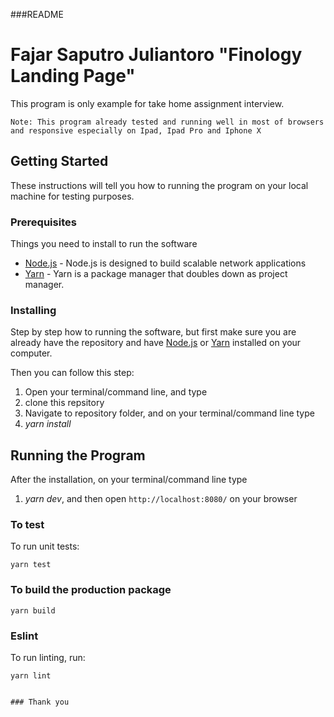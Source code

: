 ###README

# Fajar Saputro Juliantoro "Finology Landing Page"

This program is only example for take home assignment interview.

`Note: This program already tested and running well in most of browsers and responsive especially on Ipad, Ipad Pro and Iphone X`

## Getting Started

These instructions will tell you how to running the program on your local machine for testing purposes.

### Prerequisites

Things you need to install to run the software

- [Node.js](https://nodejs.org/en/download/) - Node.js is designed to build scalable network applications
- [Yarn](https://classic.yarnpkg.com/en/docs/install/) - Yarn is a package manager that doubles down as project manager.

### Installing

Step by step how to running the software, but first make sure you are already have the repository and have [Node.js](https://nodejs.org/en/download/) or [Yarn](https://classic.yarnpkg.com/en/docs/install/) installed on your computer.

Then you can follow this step:

1. Open your terminal/command line, and type
2. clone this repsitory
3. Navigate to repository folder, and on your terminal/command line type
4. _yarn install_

## Running the Program

After the installation, on your terminal/command line type

1. _yarn dev_, and then open `http://localhost:8080/` on your browser

### To test

To run unit tests:

```
yarn test
```

### To build the production package

```
yarn build
```

### Eslint

To run linting, run:

```
yarn lint
```

```

### Thank you
```
